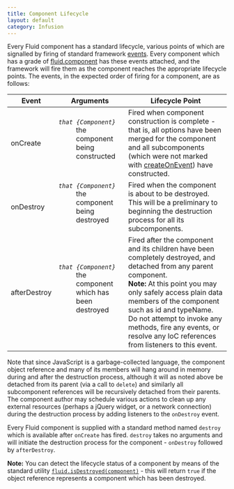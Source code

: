 ```yaml
---
title: Component Lifecycle
layout: default
category: Infusion
---
```


Every Fluid component has a standard lifecycle, various points of which are signalled by firing of standard framework [events](InfusionEventSystem.md). 
Every component which has a grade of [fluid.component](ComponentGrades.md) has these events attached, and the framework will fire them as the component reaches the appropriate 
lifecycle points. The events, in the expected order of firing for a component, are as follows:

<table>
    <thead>
        <tr>
            <th>Event</th>
            <th>Arguments</th>
            <th>Lifecycle Point</th>
        </tr>
    </thead>
    <tbody>
        <tr>
            <td>onCreate</td>
            <td>
                <dl>
                    <dt><dfn><code>that {Component}</code></dfn></dt>
                    <dd>the component being constructed</dd>
                </dl>
            </td>
            <td>
                Fired when component construction is complete - that is, all options have been merged for the component and all subcomponents (which were not marked with <a href="SubcomponentDeclaration.md#basic-subcomponent-declaration">createOnEvent</a>) have constructed.
            </td>
        </tr>
        <tr>
            <td>onDestroy</td>
            <td>
                <dl>
                    <dt><dfn><code>that {Component}</code></dfn></dt>
                    <dd>the component being destroyed</dd>
                </dl>
            </td>
            <td>
                Fired when the component is about to be destroyed. This will be a preliminary to beginning the destruction process for all its subcomponents.
            </td>
        </tr>
        <tr>
            <td>afterDestroy</td>
            <td>
            <dl>
                <dt><dfn><code>that {Component}</code></dfn></dt>
                <dd>the component which has been destroyed</dd>
            </dl>
            </td>
            <td>
                Fired after the component and its children have been completely destroyed, and detached from any parent component.
                <div class="infusion-docs-note"><strong>Note:</strong> At this point you may only safely access plain data members of the component such as id and typeName. Do not attempt to invoke any methods, fire any events, or resolve any IoC references from listeners to this event.
                </div>
            </td>
        </tr>
    </tbody>
</table>

Note that since JavaScript is a garbage-collected language, the component object reference and many of its members will hang around in memory during and after the destruction process, 
although it will as noted above be detached from its parent (via a call to `delete`) and similarly all subcomponent references will be recursively detached from their parents. 
The component author may schedule various actions to clean up any external resources (perhaps a jQuery widget, or a network connection) during the destruction process by adding listeners to the `onDestroy` event.

Every Fluid component is supplied with a standard method named `destroy` which is available after `onCreate` has fired. `destroy` takes no arguments and will initiate the destruction process for the component - `onDestroy` followed by `afterDestroy`.

<div class="infusion-docs-note"><strong>Note:</strong> You can detect the lifecycle status of a component by means of the standard utility <a href="CoreAPI.md#fluid-isdestroyed-component-"><code>fluid.isDestroyed(component)</code></a>
- this will return <code>true</code> if the object reference represents a component which has been destroyed.</div>
